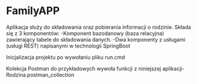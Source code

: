 # FamilyAPP

Aplikacja służy do składowania oraz pobierania informacji o rodzinie. Składa się z
3 komponentów:
-Komponent bazodanowy (baza relacyjna) zawierający tabele do składowania danych.
-Dwa komponenty z usługami (usługi REST) napisanymi w technologii SpringBoot

Inicjalizacja projektu po wywołaniu pliku run.cmd

Kolekcja Postman do przykładowych wywoła funkcji z niniejszej aplikacji- Rodzina.postman_collection


